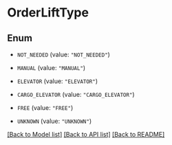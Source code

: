 # OrderLiftType

## Enum


* `NOT_NEEDED` (value: `"NOT_NEEDED"`)

* `MANUAL` (value: `"MANUAL"`)

* `ELEVATOR` (value: `"ELEVATOR"`)

* `CARGO_ELEVATOR` (value: `"CARGO_ELEVATOR"`)

* `FREE` (value: `"FREE"`)

* `UNKNOWN` (value: `"UNKNOWN"`)


[[Back to Model list]](../README.md#documentation-for-models) [[Back to API list]](../README.md#documentation-for-api-endpoints) [[Back to README]](../README.md)


